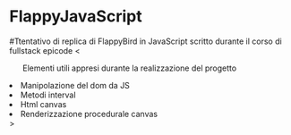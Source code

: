 # FlappyJavaScript
#Ttentativo di replica di FlappyBird in JavaScript scritto durante il corso di fullstack epicode
<<div><ul><caption>Elementi utili appresi durante la realizzazione del progetto</caption></ul><li>Manipolazione del dom da JS</li><li>Metodi interval</li><li>Html canvas</li><li>Renderizzazione procedurale canvas</li></div>>
